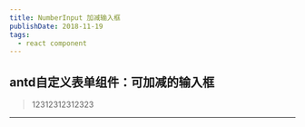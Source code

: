 ```yaml
---
title: NumberInput 加减输入框
publishDate: 2018-11-19
tags:
  - react component
---
```


## antd自定义表单组件：可加减的输入框
> 12312312312323

---
